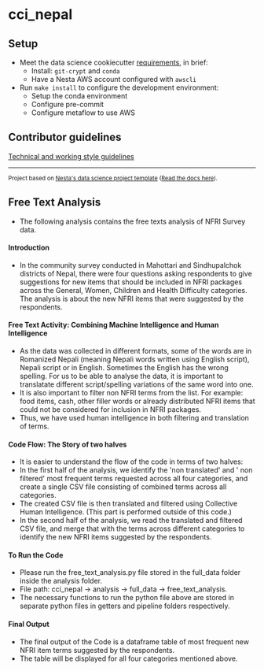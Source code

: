 # cci_nepal

## Setup

- Meet the data science cookiecutter [requirements](http://nestauk.github.io/ds-cookiecutter/quickstart), in brief:
  - Install: `git-crypt` and `conda`
  - Have a Nesta AWS account configured with `awscli`
- Run `make install` to configure the development environment:
  - Setup the conda environment
  - Configure pre-commit
  - Configure metaflow to use AWS

## Contributor guidelines

[Technical and working style guidelines](https://github.com/nestauk/ds-cookiecutter/blob/master/GUIDELINES.md)

---

<small><p>Project based on <a target="_blank" href="https://github.com/nestauk/ds-cookiecutter">Nesta's data science project template</a>
(<a href="http://nestauk.github.io/ds-cookiecutter">Read the docs here</a>).
</small>

## Free Text Analysis

- The following analysis contains the free texts analysis of NFRI Survey data.

#### Introduction

- In the community survey conducted in Mahottari and Sindhupalchok districts of Nepal, there were four questions asking respondents to give suggestions for new items that should be included in NFRI packages across the General, Women, Children and Health Difficulty categories. The analysis is about the new NFRI items that were suggested by the respondents.

#### Free Text Activity: Combining Machine Intelligence and Human Intelligence

- As the data was collected in different formats, some of the words are in Romanized Nepali (meaning Nepali words written using English script), Nepali script or in English. Sometimes the English has the wrong spelling. For us to be able to analyse the data, it is important to translatate different script/spelling variations of the same word into one.
- It is also important to filter non NFRI terms from the list. For example: food items, cash, other filler words or already distributed NFRI items that could not be considered for inclusion in NFRI packages.
- Thus, we have used human intelligence in both filtering and translation of terms.

#### Code Flow: The Story of two halves

- It is easier to understand the flow of the code in terms of two halves:
- In the first half of the analysis, we identify the 'non translated' and ' non filtered' most frequent terms requested across all four categories, and create a single CSV file consisting of combined terms across all categories.
- The created CSV file is then translated and filtered using Collective Human Intelligence. (This part is performed outside of this code.)
- In the second half of the analysis, we read the translated and filtered CSV file, and merge that with the terms across different categories to identify the new NFRI items suggested by the respondents.

#### To Run the Code

- Please run the free_text_analysis.py file stored in the full_data folder inside the analysis folder.
- File path: cci_nepal -> analysis -> full_data -> free_text_analysis.
- The necessary functions to run the python file above are stored in separate python files in getters and pipeline folders respectively.

#### Final Output

- The final output of the Code is a dataframe table of most frequent new NFRI item terms suggested by the respondents.
- The table will be displayed for all four categories mentioned above.

